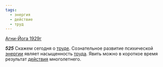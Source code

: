 ```yaml
---
tags:
  - энергия
  - действие
  - труд
---
```


[Агни-Йога 1929г](/agni/1929)

___525___
Скажем сегодня о [труде](/tag/#труд). Сознательное развитие психической [энергии](/tag/#энергия) являет насыщенность [труда](/tag/#труд). Явить можно в короткое время результат [действия](/tag/#действие) многолетнего.